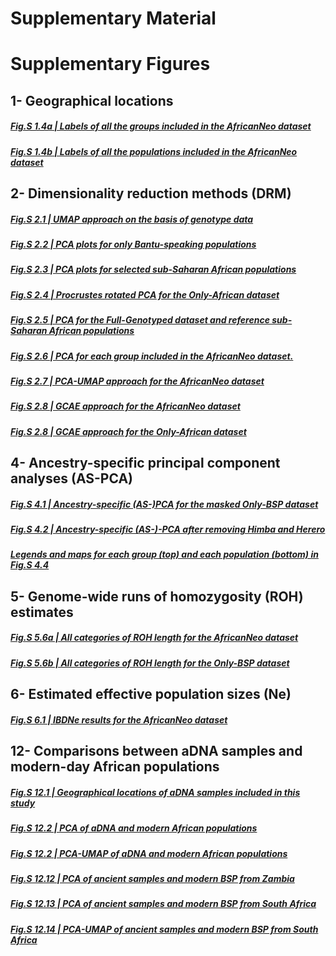 # Supplementary Material

# Supplementary Figures

## 1- Geographical locations
##### [Fig.S 1.4a | Labels of all the groups included in the AfricanNeo dataset](https://raw.githack.com/Schlebusch-lab/Expansion_of_BSP_Suppl_Material/main/Geographical_Locations/Fig_S_1_4a_Map.html)

##### [Fig.S 1.4b | Labels of all the populations included in the AfricanNeo dataset](https://raw.githack.com/Schlebusch-lab/Expansion_of_BSP_Suppl_Material/main/Geographical_Locations/Fig_S_1_4a_Map.html)


## 2- Dimensionality reduction methods (DRM)

##### [Fig.S 2.1 | UMAP approach on the basis of genotype data](https://raw.githack.com/Schlebusch-lab/Expansion_of_BSP_Suppl_Material/main/DRM/Fig.S_2.1_UMAP_AfricanNeo_DB.html)

##### [Fig.S 2.2 | PCA plots for only Bantu-speaking populations](https://raw.githack.com/Schlebusch-lab/Expansion_of_BSP_Suppl_Material/main/DRM/Fig.S_2.2_PCA_Only-BSP_DB.html)

##### [Fig.S 2.3 | PCA plots for selected sub-Saharan African populations](https://raw.githack.com/Schlebusch-lab/Expansion_of_BSP_Suppl_Material/main/DRM/Fig.S_2.3_PCA_SSA_DB.html)

##### [Fig.S 2.4 | Procrustes rotated PCA for the Only-African dataset](https://raw.githack.com/Schlebusch-lab/Expansion_of_BSP_Suppl_Material/main/DRM/Fig.S_2.4_Procrustes_PCA.html)

##### [Fig.S 2.5 | PCA for the Full-Genotyped dataset and reference sub-Saharan African populations](https://raw.githack.com/Schlebusch-lab/Expansion_of_BSP_Suppl_Material/main/DRM/Fig.S_2.5_PCA_Full-Genotyped_DB.html)

##### [Fig.S 2.6 | PCA for each group included in the AfricanNeo dataset.](https://raw.githack.com/Schlebusch-lab/Expansion_of_BSP_Suppl_Material/main/DRM/Fig.S_2.6_PCA_AfricanNeo_DB.html)

##### [Fig.S 2.7 | PCA-UMAP approach for the AfricanNeo dataset](https://raw.githack.com/Schlebusch-lab/Expansion_of_BSP_Suppl_Material/main/DRM/Fig.S_2.7_PCA.html)

##### [Fig.S 2.8 | GCAE approach for the AfricanNeo dataset](https://raw.githack.com/Schlebusch-lab/Expansion_of_BSP_Suppl_Material/main/DRM/Fig.S_2.8_GCAE_AfricanNeo_DB.html)

##### [Fig.S 2.8 | GCAE approach for the Only-African dataset](https://raw.githack.com/Schlebusch-lab/Expansion_of_BSP_Suppl_Material/main/DRM/Fig.S_2.8_GCAE_Only-African_DB.html)

## 4- Ancestry-specific principal component analyses (AS-PCA)

##### [Fig.S 4.1 | Ancestry-specific (AS-)PCA for the masked Only-BSP dataset](https://raw.githack.com/Schlebusch-lab/Expansion_of_BSP_Suppl_Material/main/AS-PCA/Fig.S_4.1_ASPCA_masked_Only-BSP_DB.html)

##### [Fig.S 4.2 | Ancestry-specific (AS-)-PCA after removing Himba and Herero](https://raw.githack.com/Schlebusch-lab/Expansion_of_BSP_Suppl_Material/main/AS-PCA/Fig.S_4.2_ASPCA_masked_Only-BSP_DB.html)

##### [Legends and maps for each group (top) and each population (bottom) in Fig.S 4.4](https://raw.githack.com/Schlebusch-lab/Expansion_of_BSP_Suppl_Material/main/AS-PCA/Fig.S_4.4_Map_masked_Only-BSP_DB.html)


## 5- Genome-wide runs of homozygosity (ROH) estimates
##### [Fig.S 5.6a | All categories of ROH length for the AfricanNeo dataset](https://raw.githack.com/Schlebusch-lab/Expansion_of_BSP_Suppl_Material/main/ROH/Fig.S_5.6a_ROH_AfricanNeo_DB.html)

##### [Fig.S 5.6b | All categories of ROH length for the Only-BSP dataset](https://raw.githack.com/Schlebusch-lab/Expansion_of_BSP_Suppl_Material/main/ROH/Fig.S_5.6b_ROH_Only-BSP_DB.html)


## 6- Estimated effective population sizes (Ne)
##### [Fig.S 6.1 | IBDNe results for the AfricanNeo dataset](https://raw.githack.com/Schlebusch-lab/Expansion_of_BSP_Suppl_Material/main/IBDNe/IBDNe_plot.html)


## 12- Comparisons between aDNA samples and modern-day African populations

##### [Fig.S 12.1 | Geographical locations of aDNA samples included in this study](https://raw.githack.com/Schlebusch-lab/Expansion_of_BSP_Suppl_Material/main/aDNA/aDNA_Locations.html)

##### [Fig.S 12.2 | PCA of aDNA and modern African populations](https://raw.githack.com/Schlebusch-lab/Expansion_of_BSP_Suppl_Material/main/aDNA/aDNA_PCA.html)

##### [Fig.S 12.2 | PCA-UMAP of aDNA and modern African populations](https://raw.githack.com/Schlebusch-lab/Expansion_of_BSP_Suppl_Material/main/aDNA/aDNA_PCA-UMAP.html)

##### [Fig.S 12.12 | PCA of ancient samples and modern BSP from Zambia](https://raw.githack.com/Schlebusch-lab/Expansion_of_BSP_Suppl_Material/main/aDNA/aDNA_PCA-Zambia.html)

##### [Fig.S 12.13 | PCA of ancient samples and modern BSP from South Africa](https://raw.githack.com/Schlebusch-lab/Expansion_of_BSP_Suppl_Material/main/aDNA/aDNA_PCA-SouthAfrica.html)

##### [Fig.S 12.14 | PCA-UMAP of ancient samples and modern BSP from South Africa](https://raw.githack.com/Schlebusch-lab/Expansion_of_BSP_Suppl_Material/main/aDNA/aDNA_PCA-UMAP-SouthAfrica.html)






